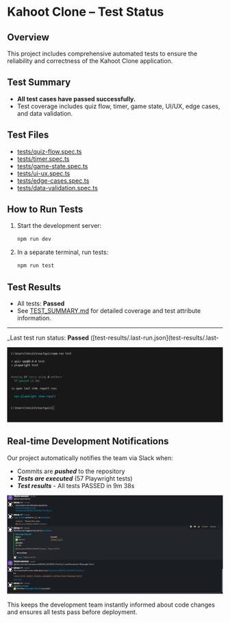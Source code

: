 # Kahoot Clone – Test Status

## Overview

This project includes comprehensive automated tests to ensure the reliability and correctness of the Kahoot Clone application.

## Test Summary

- **All test cases have passed successfully.**
- Test coverage includes quiz flow, timer, game state, UI/UX, edge cases, and data validation.

## Test Files

- [tests/quiz-flow.spec.ts](tests/quiz-flow.spec.ts)
- [tests/timer.spec.ts](tests/timer.spec.ts)
- [tests/game-state.spec.ts](tests/game-state.spec.ts)
- [tests/ui-ux.spec.ts](tests/ui-ux.spec.ts)
- [tests/edge-cases.spec.ts](tests/edge-cases.spec.ts)
- [tests/data-validation.spec.ts](tests/data-validation.spec.ts)


## How to Run Tests

1. Start the development server:
   ```sh
   npm run dev
   ```
2. In a separate terminal, run tests:
   ```sh
   npm run test
   ```

## Test Results

- All tests: **Passed**
- See [TEST_SUMMARY.md](TEST_SUMMARY.md) for detailed coverage and test attribute information.

---

_Last test run status: **Passed** ([test-results/.last-run.json](test-results/.last-

![alt text](assets/image.png)

## Real-time Development Notifications
Our project automatically notifies the team via Slack when:
-  Commits are ***pushed*** to the repository
-  ***Tests are executed*** (57 Playwright tests)
-  ***Test results*** - All tests PASSED in 9m 38s

![alt text](assets/image1.png)

This keeps the development team instantly informed about code changes and ensures all tests pass before deployment.